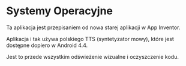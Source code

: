# Systemy Operacyjne

Ta aplikacja jest przepisaniem od nowa starej aplikacji w App Inventor.

Aplikacja i tak używa polskiego TTS (syntetyzator mowy), które jest dostępne dopiero w Android 4.4.

Jest to przede wszystkim odświeżenie wizualne i oczyszczenie kodu.
